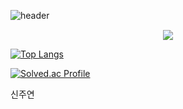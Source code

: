 ![header](https://capsule-render.vercel.app/api?type=Waving&color=auto&height=300&section=header&text=jjangdol~!&fontSize=90)
<div style="display:flex; justify-content:center; align-items:center;"><img src="https://img.shields.io/badge/JavaScript-F7DF1E?style=flat&logo=JavaScript&logoColor=white"/><br></div>

  [![Top Langs](https://github-readme-stats.vercel.app/api/top-langs/?username=sinjooyeon&langs_count=8)](https://github.com/sinjooyeon/github-readme-stats)<br>

[![Solved.ac Profile](http://mazassumnida.wtf/api/generate_badge?boj=sinjooyeon)](https://solved.ac/sinjooyeon0)<br>
<div>신주연</div>
